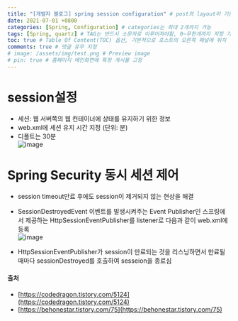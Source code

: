 ```yaml
---
title: "[개발자 블로그] spring session configuration" # post의 layout이 기본적으로 post로 설정되어있어서 Front Matter에 따로 layout변수를 만들어 주지 않아도 됨
date: 2021-07-01 +0800
categories: [Spring, Configuration] # categories는 최대 2개까지 가능
tags: [Spring, quartz] # TAG는 반드시 소문자로 이루어져야함, 0~무한개까지 지정 가능
toc: true # Table Of Content(TOC) 옵션, 기본적으로 포스트의 오른쪽 패널에 위치
comments: true # 댓글 유무 지정
# image: /assets/img/test.png # Preview image
# pin: true # 홈페이지 메인화면에 특정 게시물 고정
---
```


# session설정
- 세션: 웹 서버쪽의 웹 컨테이너에 상태를 유지하기 위한 정보<br>
- web.xml에 세션 유지 시간 지정 (단위: 분)<br>
- 디폴트는 30분<br>
![image](https://user-images.githubusercontent.com/44339530/98612902-83b8d000-2338-11eb-83ee-e448a587245f.png)<br>

# Spring Security 동시 세션 제어
- session timeout만료 후에도 session이 제거되지 않는 현상을 해결
- SessionDestroyedEvent 이벤트를 발생시켜주는 Event Publisher인 스프링에서 제공하는 HttpSessionEventPublisher를 listener로 다음과 같이 web.xml에 등록<br>
![image](https://user-images.githubusercontent.com/44339530/100308201-1e790600-2feb-11eb-9e7d-5872c1cae235.png)<br>

- HttpSessionEventPublisher가 session이 만료되는 것을 리스닝하면서 만료될때마다 sessionDestroyed를 호출하여 sesseion을 종료심<br>

#### 출처
- [https://codedragon.tistory.com/5124](https://codedragon.tistory.com/5124)
- [https://behonestar.tistory.com/75](https://behonestar.tistory.com/75)